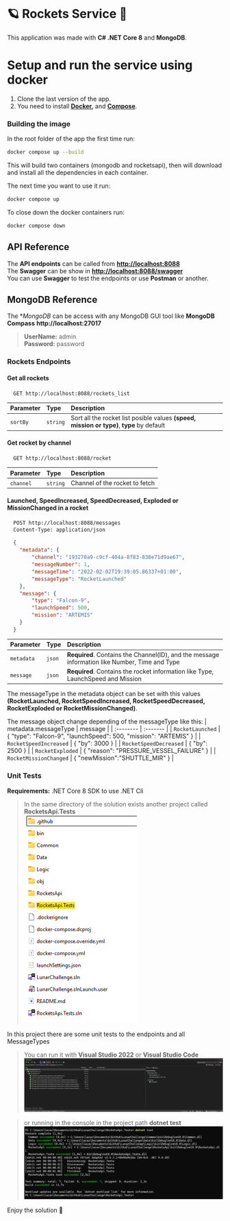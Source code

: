 # 🪐 Rockets Service 🚀

This application was made with **C# .NET Core 8** and **MongoDB**. 

# Setup and run the service using docker

 1. Clone the last version of the app.
 2. You need to install **[Docker](https://docker.com/),** and **[Compose](https://docs.docker.com/compose/)**.

 ### Building the image
In the root folder of the app the first time run:
```sh
docker compose up --build
```
This will build two containers (mongodb and rocketsapi), then will download and install all the dependencies in each container.

The next time you want to use it run:
```sh
docker compose up
```

To close down the docker containers run:
```sh
docker compose down
```

## API Reference

The **API endpoints** can be called from **[http://localhost:8088](http://localhost:8088)**\
The **Swagger** can be show in **[http://localhost:8088/swagger](http://localhost:8088/swagger)**\
You can use **Swagger** to test the endpoints or use **Postman** or another.

## MongoDB Reference


The **MongoDB* can be access with any MongoDB GUI tool like **MongoDB Compass** **http://localhost:27017**
> **UserName:** admin \
> **Password:** password

### Rockets Endpoints
#### Get all rockets
```http
  GET http://localhost:8088/rockets_list
```
| Parameter | Type     | Description                         |
| :-------- | :------- | :---------------------------------- |
| `sortBy`  | `string` | Sort all the rocket list posible values **(speed, mission or type)**, **type** by default |


#### Get rocket by channel
```http
  GET http://localhost:8088/rocket
```
| Parameter | Type     | Description                         |
| :-------- | :------- | :---------------------------------- |
| `channel`  | `string` | Channel of the rocket to fetch |

#### Launched, SpeedIncreased, SpeedDecreased, Exploded or MissionChanged in a rocket
```http
  POST http://localhost:8088/messages
  Content-Type: application/json
```
```json
  {
    "metadata": {
        "channel": "193270a9-c9cf-404a-8f83-838e71d9ae67",
        "messageNumber": 1,    
        "messageTime": "2022-02-02T19:39:05.86337+01:00",                                          
        "messageType": "RocketLaunched"                             
    },
    "message": {                                                    
        "type": "Falcon-9",
        "launchSpeed": 500,
        "mission": "ARTEMIS"  
    }
  }
```
| Parameter | Type     | Description                         |
| :-------- | :------- | :---------------------------------- |
| `metadata`      | `json` | **Required**. Contains the Channel(ID), and the message information like Number, Time and Type   |
| `message`      | `json` | **Required**. Contains the rocket information like Type, LaunchSpeed and Mission |

The messageType in the metadata object can be set with this values **(RocketLaunched, RocketSpeedIncreased, RocketSpeedDecreased, RocketExploded or RocketMissionChanged)**.

The message object change depending of the messageType like this:
| metadata.messageType | message     |
| :-------- | :------- |
| `RocketLaunched`      | { "type": "Falcon-9", "launchSpeed": 500, "mission": "ARTEMIS" } | 
| `RocketSpeedIncreased`      | { "by": 3000 } |
| `RocketSpeedDecreased`      | { "by": 2500 } |
| `RocketExploded`      | { "reason": "PRESSURE_VESSEL_FAILURE" } |
| `RocketMissionChanged`      | { "newMission":"SHUTTLE_MIR" } |


### Unit Tests
**Requirements:** .NET Core 8 SDK to use .NET Cli
>In the same directory of the solution exists another project called **RocketsApi.Tests**\
![App Screenshot](https://github.com/mlacava/SharedImages/blob/main/ProjectPath.png?raw=true)

In this project there are some unit tests to the endpoints and all MessageTypes
>You can run it with **Visual Studio 2022** or **Visual Studio Code**\
![App Screenshot](https://github.com/mlacava/SharedImages/blob/main/dotnetTestsVS.png?raw=true)

>or running in the console in the project path **dotnet test**
![App Screenshot](https://github.com/mlacava/SharedImages/blob/main/dotnetTestConsole.png?raw=true)

Enjoy the solution 👋